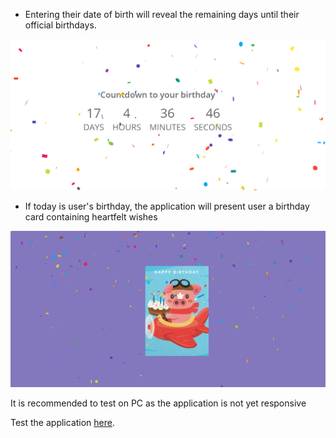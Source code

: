 - Entering their date of birth will reveal the remaining days until their official birthdays.

![counting](image.png)

- If today is user's birthday, the application will present user a birthday card containing heartfelt wishes

![birthday](bd.png)

It is recommended to test on PC as the application is not yet responsive
<br/>

Test the application [here](https://vunguye1.github.io/birthdaycounting/).
